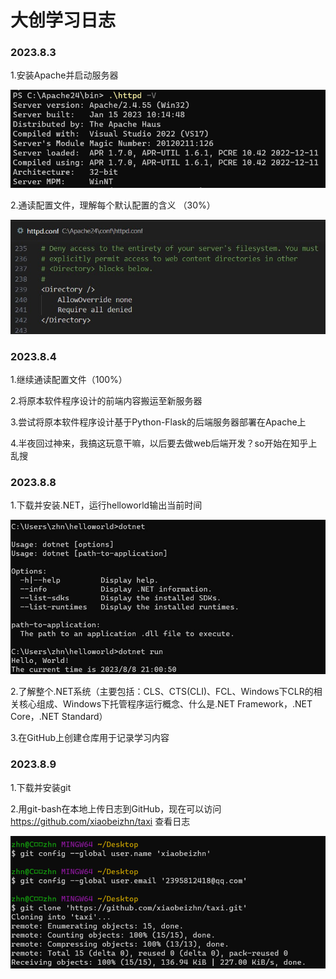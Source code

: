# 大创学习日志

### 2023.8.3

1.安装Apache并启动服务器

![image-20230803200329964](img/image-20230803200329964.jpg)

2.通读配置文件，理解每个默认配置的含义 （30%）

![image-20230803205235331](img/image-20230803205235331.jpg)

### 2023.8.4

1.继续通读配置文件（100%）

2.将原本软件程序设计的前端内容搬运至新服务器

3.尝试将原本软件程序设计基于Python-Flask的后端服务器部署在Apache上

4.半夜回过神来，我搞这玩意干嘛，以后要去做web后端开发？so开始在知乎上乱搜

### 2023.8.8

1.下载并安装.NET，运行helloworld输出当前时间

![image-20230808210112689](img/image-20230808210112689.jpg)

2.了解整个.NET系统（主要包括：CLS、CTS(CLI)、FCL、Windows下CLR的相关核心组成、Windows下托管程序运行概念、什么是.NET Framework，.NET Core，.NET Standard）

3.在GitHub上创建仓库用于记录学习内容

### 2023.8.9

1.下载并安装git

2.用git-bash在本地上传日志到GitHub，现在可以访问 https://github.com/xiaobeizhn/taxi 查看日志

![image-20230809001](img/image-20230809001.jpg)

